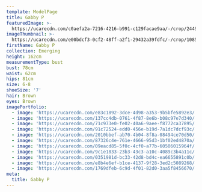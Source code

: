 ```yaml
---
template: ModelPage
title: Gabby P
featuredImage: >-
  https://ucarecdn.com/c0aefa2a-7216-4216-b991-c129facae9aa/-/crop/2449x820/0,0/-/preview/
imageThumbnail: >-
  https://ucarecdn.com/e00bdcf3-0cf2-48ff-a2f1-29432a39fdfc/-/crop/1085x1552/336,0/-/preview/
firstName: Gabby P
collection: Emerging
height: 162cm
measurementType: bust
bust: 78cm
waist: 62cm
hips: 81cm
size: 6-8
shoeSize: '7'
hair: Brown
eyes: Brown
imagePortfolio:
  - image: 'https://ucarecdn.com/e83c1892-3dce-4d98-a353-9b5bfe5892e3/'
  - image: 'https://ucarecdn.com/137cc4db-0761-4f87-8e6b-b08c97e7d340/'
  - image: 'https://ucarecdn.com/71c973e0-fe02-40a6-9aee-f8772ca37895/'
  - image: 'https://ucarecdn.com/91c72524-edd0-456e-b19d-7a1dc7dcf93c/'
  - image: 'https://ucarecdn.com/2010bbef-ab70-4b04-8f8a-08494ce70d50/'
  - image: 'https://ucarecdn.com/87326c4e-761e-4666-95d3-1bf02ed4870a/'
  - image: 'https://ucarecdn.com/09eacd85-5f0c-4cf0-a77b-60506015964f/'
  - image: 'https://ucarecdn.com/9c1e1833-23b3-43c3-a10c-4089c3b4a11c/'
  - image: 'https://ucarecdn.com/0351981d-bc33-42d8-bd4c-ea6655891c0b/'
  - image: 'https://ucarecdn.com/e8b4e6ef-b1ce-4137-9f28-3ed2c5089268/'
  - image: 'https://ucarecdn.com/1769dfeb-6c9d-4f01-82d0-3aa5f8456670/'
meta:
  title: Gabby P
---
```


